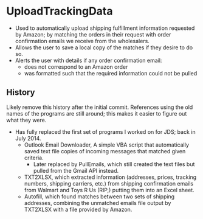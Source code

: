 # UploadTrackingData

* Used to automatically upload shipping fulfillment information requested by Amazon; by matching the orders in their request with order confirmation emails we receive from the wholesalers.
* Allows the user to save a local copy of the matches if they desire to do so.
* Alerts the user with details if any order confirmation email:
  * does not correspond to an Amazon order
  * was formatted such that the required information could not be pulled

## History
Likely remove this history after the initial commit. References using the old names of the programs are still around; this makes it easier to figure out what they were.
* Has fully replaced the first set of programs I worked on for JDS; back in July 2014.
  * Outlook Email Downloader, A simple VBA script that automatically saved text file copies of incoming messages that matched given criteria.
    * Later replaced by PullEmails, which still created the text files but pulled from the Gmail API instead.
  * TXT2XLSX, which extracted information (addresses, prices, tracking numbers, shipping carriers, etc.) from shipping confirmation emails from Walmart and Toys R Us (RIP,) putting them into an Excel sheet.
  * Autofill, which found matches between two sets of shipping addresses, combining the unmatched emails file output by TXT2XLSX with a file provided by Amazon.
